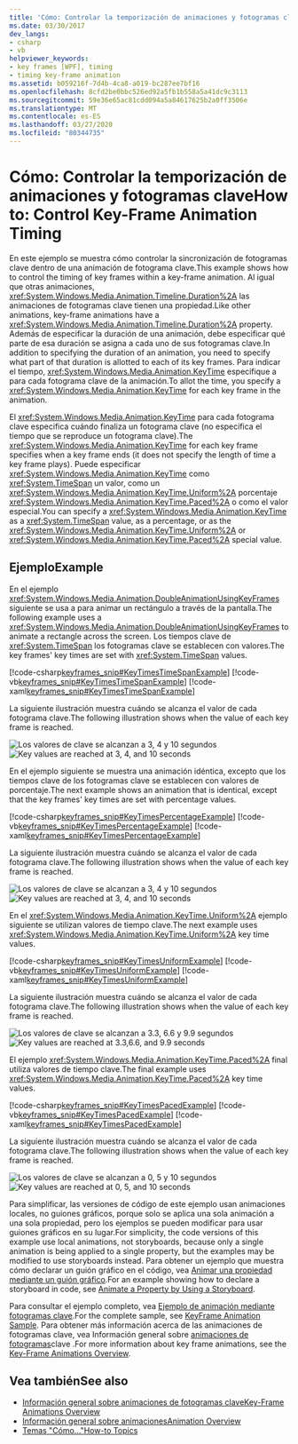 ```yaml
---
title: 'Cómo: Controlar la temporización de animaciones y fotogramas clave'
ms.date: 03/30/2017
dev_langs:
- csharp
- vb
helpviewer_keywords:
- key frames [WPF], timing
- timing key-frame animation
ms.assetid: b059216f-7d4b-4ca8-a019-bc287ee7bf16
ms.openlocfilehash: 8cfd2be0bbc526ed92a5fb1b558a5a41dc9c3113
ms.sourcegitcommit: 59e36e65ac81cdd094a5a84617625b2a0ff3506e
ms.translationtype: MT
ms.contentlocale: es-ES
ms.lasthandoff: 03/27/2020
ms.locfileid: "80344735"
---
```

# <a name="how-to-control-key-frame-animation-timing"></a><span data-ttu-id="3b321-102">Cómo: Controlar la temporización de animaciones y fotogramas clave</span><span class="sxs-lookup"><span data-stu-id="3b321-102">How to: Control Key-Frame Animation Timing</span></span>

<span data-ttu-id="3b321-103">En este ejemplo se muestra cómo controlar la sincronización de fotogramas clave dentro de una animación de fotograma clave.</span><span class="sxs-lookup"><span data-stu-id="3b321-103">This example shows how to control the timing of key frames within a key-frame animation.</span></span> <span data-ttu-id="3b321-104">Al igual que otras animaciones, <xref:System.Windows.Media.Animation.Timeline.Duration%2A> las animaciones de fotogramas clave tienen una propiedad.</span><span class="sxs-lookup"><span data-stu-id="3b321-104">Like other animations, key-frame animations have a <xref:System.Windows.Media.Animation.Timeline.Duration%2A> property.</span></span> <span data-ttu-id="3b321-105">Además de especificar la duración de una animación, debe especificar qué parte de esa duración se asigna a cada uno de sus fotogramas clave.</span><span class="sxs-lookup"><span data-stu-id="3b321-105">In addition to specifying the duration of an animation, you need to specify what part of that duration is allotted to each of its key frames.</span></span> <span data-ttu-id="3b321-106">Para indicar el tiempo, <xref:System.Windows.Media.Animation.KeyTime> especifique a para cada fotograma clave de la animación.</span><span class="sxs-lookup"><span data-stu-id="3b321-106">To allot the time, you specify a <xref:System.Windows.Media.Animation.KeyTime> for each key frame in the animation.</span></span>

<span data-ttu-id="3b321-107">El <xref:System.Windows.Media.Animation.KeyTime> para cada fotograma clave especifica cuándo finaliza un fotograma clave (no especifica el tiempo que se reproduce un fotograma clave).</span><span class="sxs-lookup"><span data-stu-id="3b321-107">The <xref:System.Windows.Media.Animation.KeyTime> for each key frame specifies when a key frame ends (it does not specify the length of time a key frame plays).</span></span> <span data-ttu-id="3b321-108">Puede especificar <xref:System.Windows.Media.Animation.KeyTime> como <xref:System.TimeSpan> un valor, como un <xref:System.Windows.Media.Animation.KeyTime.Uniform%2A> porcentaje <xref:System.Windows.Media.Animation.KeyTime.Paced%2A> o como el valor especial.</span><span class="sxs-lookup"><span data-stu-id="3b321-108">You can specify a <xref:System.Windows.Media.Animation.KeyTime> as a <xref:System.TimeSpan> value, as a percentage, or as the <xref:System.Windows.Media.Animation.KeyTime.Uniform%2A> or <xref:System.Windows.Media.Animation.KeyTime.Paced%2A> special value.</span></span>

## <a name="example"></a><span data-ttu-id="3b321-109">Ejemplo</span><span class="sxs-lookup"><span data-stu-id="3b321-109">Example</span></span>

<span data-ttu-id="3b321-110">En el ejemplo <xref:System.Windows.Media.Animation.DoubleAnimationUsingKeyFrames> siguiente se usa a para animar un rectángulo a través de la pantalla.</span><span class="sxs-lookup"><span data-stu-id="3b321-110">The following example uses a <xref:System.Windows.Media.Animation.DoubleAnimationUsingKeyFrames> to animate a rectangle across the screen.</span></span> <span data-ttu-id="3b321-111">Los tiempos clave de <xref:System.TimeSpan> los fotogramas clave se establecen con valores.</span><span class="sxs-lookup"><span data-stu-id="3b321-111">The key frames' key times are set with <xref:System.TimeSpan> values.</span></span>

[!code-csharp[keyframes_snip#KeyTimesTimeSpanExample](~/samples/snippets/csharp/VS_Snippets_Wpf/keyframes_snip/CSharp/KeyTimesExample.cs#keytimestimespanexample)]
[!code-vb[keyframes_snip#KeyTimesTimeSpanExample](~/samples/snippets/visualbasic/VS_Snippets_Wpf/keyframes_snip/visualbasic/keytimesexample.vb#keytimestimespanexample)]
[!code-xaml[keyframes_snip#KeyTimesTimeSpanExample](~/samples/snippets/xaml/VS_Snippets_Wpf/keyframes_snip/XAML/KeyTimesExample.xaml#keytimestimespanexample)]

<span data-ttu-id="3b321-112">La siguiente ilustración muestra cuándo se alcanza el valor de cada fotograma clave.</span><span class="sxs-lookup"><span data-stu-id="3b321-112">The following illustration shows when the value of each key frame is reached.</span></span>

<span data-ttu-id="3b321-113">![Los valores de clave se alcanzan a 3, 4 y 10 segundos](./media/graphicsmm-keyframe-keytime1-timespan.png "graphicsmm_keyframe_keytime1_timespan")</span><span class="sxs-lookup"><span data-stu-id="3b321-113">![Key values are reached at 3, 4, and 10 seconds](./media/graphicsmm-keyframe-keytime1-timespan.png "graphicsmm_keyframe_keytime1_timespan")</span></span>

<span data-ttu-id="3b321-114">En el ejemplo siguiente se muestra una animación idéntica, excepto que los tiempos clave de los fotogramas clave se establecen con valores de porcentaje.</span><span class="sxs-lookup"><span data-stu-id="3b321-114">The next example shows an animation that is identical, except that the key frames' key times are set with percentage values.</span></span>

[!code-csharp[keyframes_snip#KeyTimesPercentageExample](~/samples/snippets/csharp/VS_Snippets_Wpf/keyframes_snip/CSharp/KeyTimesExample.cs#keytimespercentageexample)]
[!code-vb[keyframes_snip#KeyTimesPercentageExample](~/samples/snippets/visualbasic/VS_Snippets_Wpf/keyframes_snip/visualbasic/keytimesexample.vb#keytimespercentageexample)]
[!code-xaml[keyframes_snip#KeyTimesPercentageExample](~/samples/snippets/xaml/VS_Snippets_Wpf/keyframes_snip/XAML/KeyTimesExample.xaml#keytimespercentageexample)]

<span data-ttu-id="3b321-115">La siguiente ilustración muestra cuándo se alcanza el valor de cada fotograma clave.</span><span class="sxs-lookup"><span data-stu-id="3b321-115">The following illustration shows when the value of each key frame is reached.</span></span>

<span data-ttu-id="3b321-116">![Los valores de clave se alcanzan a 3, 4 y 10 segundos](./media/graphicsmm-keyframe-keytime2-percentage.png "graphicsmm_keyframe_keytime2_percentage")</span><span class="sxs-lookup"><span data-stu-id="3b321-116">![Key values are reached at 3, 4, and 10 seconds](./media/graphicsmm-keyframe-keytime2-percentage.png "graphicsmm_keyframe_keytime2_percentage")</span></span>

<span data-ttu-id="3b321-117">En el <xref:System.Windows.Media.Animation.KeyTime.Uniform%2A> ejemplo siguiente se utilizan valores de tiempo clave.</span><span class="sxs-lookup"><span data-stu-id="3b321-117">The next example uses <xref:System.Windows.Media.Animation.KeyTime.Uniform%2A> key time values.</span></span>

[!code-csharp[keyframes_snip#KeyTimesUniformExample](~/samples/snippets/csharp/VS_Snippets_Wpf/keyframes_snip/CSharp/KeyTimesExample.cs#keytimesuniformexample)]
[!code-vb[keyframes_snip#KeyTimesUniformExample](~/samples/snippets/visualbasic/VS_Snippets_Wpf/keyframes_snip/visualbasic/keytimesexample.vb#keytimesuniformexample)]
[!code-xaml[keyframes_snip#KeyTimesUniformExample](~/samples/snippets/xaml/VS_Snippets_Wpf/keyframes_snip/XAML/KeyTimesExample.xaml#keytimesuniformexample)]

<span data-ttu-id="3b321-118">La siguiente ilustración muestra cuándo se alcanza el valor de cada fotograma clave.</span><span class="sxs-lookup"><span data-stu-id="3b321-118">The following illustration shows when the value of each key frame is reached.</span></span>

<span data-ttu-id="3b321-119">![Los valores de clave se alcanzan a 3.3, 6.6 y 9.9 segundos](./media/graphicsmm-keyframe-keytime3-uniform.png "graphicsmm_keyframe_keytime3_uniform")</span><span class="sxs-lookup"><span data-stu-id="3b321-119">![Key values are reached at 3.3,6.6, and 9.9 seconds](./media/graphicsmm-keyframe-keytime3-uniform.png "graphicsmm_keyframe_keytime3_uniform")</span></span>

<span data-ttu-id="3b321-120">El ejemplo <xref:System.Windows.Media.Animation.KeyTime.Paced%2A> final utiliza valores de tiempo clave.</span><span class="sxs-lookup"><span data-stu-id="3b321-120">The final example uses <xref:System.Windows.Media.Animation.KeyTime.Paced%2A> key time values.</span></span>

[!code-csharp[keyframes_snip#KeyTimesPacedExample](~/samples/snippets/csharp/VS_Snippets_Wpf/keyframes_snip/CSharp/KeyTimesExample.cs#keytimespacedexample)]
[!code-vb[keyframes_snip#KeyTimesPacedExample](~/samples/snippets/visualbasic/VS_Snippets_Wpf/keyframes_snip/visualbasic/keytimesexample.vb#keytimespacedexample)]
[!code-xaml[keyframes_snip#KeyTimesPacedExample](~/samples/snippets/xaml/VS_Snippets_Wpf/keyframes_snip/XAML/KeyTimesExample.xaml#keytimespacedexample)]

<span data-ttu-id="3b321-121">La siguiente ilustración muestra cuándo se alcanza el valor de cada fotograma clave.</span><span class="sxs-lookup"><span data-stu-id="3b321-121">The following illustration shows when the value of each key frame is reached.</span></span>

<span data-ttu-id="3b321-122">![Los valores de clave se alcanzan a 0, 5 y 10 segundos](./media/graphicsmm-keyframe-keytime4-paced.png "graphicsmm_keyframe_keytime4_paced")</span><span class="sxs-lookup"><span data-stu-id="3b321-122">![Key values are reached at 0, 5, and 10 seconds](./media/graphicsmm-keyframe-keytime4-paced.png "graphicsmm_keyframe_keytime4_paced")</span></span>

<span data-ttu-id="3b321-123">Para simplificar, las versiones de código de este ejemplo usan animaciones locales, no guiones gráficos, porque solo se aplica una sola animación a una sola propiedad, pero los ejemplos se pueden modificar para usar guiones gráficos en su lugar.</span><span class="sxs-lookup"><span data-stu-id="3b321-123">For simplicity, the code versions of this example use local animations, not storyboards, because only a single animation is being applied to a single property, but the examples may be modified to use storyboards instead.</span></span> <span data-ttu-id="3b321-124">Para obtener un ejemplo que muestra cómo declarar un guión gráfico en el código, vea [Animar una propiedad mediante un guión gráfico](how-to-animate-a-property-by-using-a-storyboard.md).</span><span class="sxs-lookup"><span data-stu-id="3b321-124">For an example showing how to declare a storyboard in code, see [Animate a Property by Using a Storyboard](how-to-animate-a-property-by-using-a-storyboard.md).</span></span>

<span data-ttu-id="3b321-125">Para consultar el ejemplo completo, vea [Ejemplo de animación mediante fotogramas clave](https://github.com/microsoft/WPF-Samples/tree/master/Animation/KeyFrameAnimation).</span><span class="sxs-lookup"><span data-stu-id="3b321-125">For the complete sample, see [KeyFrame Animation Sample](https://github.com/microsoft/WPF-Samples/tree/master/Animation/KeyFrameAnimation).</span></span> <span data-ttu-id="3b321-126">Para obtener más información acerca de las animaciones de fotogramas clave, vea Información general sobre [animaciones de fotogramas](key-frame-animations-overview.md)clave .</span><span class="sxs-lookup"><span data-stu-id="3b321-126">For more information about key frame animations, see the [Key-Frame Animations Overview](key-frame-animations-overview.md).</span></span>

## <a name="see-also"></a><span data-ttu-id="3b321-127">Vea también</span><span class="sxs-lookup"><span data-stu-id="3b321-127">See also</span></span>

- [<span data-ttu-id="3b321-128">Información general sobre animaciones de fotogramas clave</span><span class="sxs-lookup"><span data-stu-id="3b321-128">Key-Frame Animations Overview</span></span>](key-frame-animations-overview.md)
- [<span data-ttu-id="3b321-129">Información general sobre animaciones</span><span class="sxs-lookup"><span data-stu-id="3b321-129">Animation Overview</span></span>](animation-overview.md)
- [<span data-ttu-id="3b321-130">Temas "Cómo..."</span><span class="sxs-lookup"><span data-stu-id="3b321-130">How-to Topics</span></span>](animation-and-timing-how-to-topics.md)
